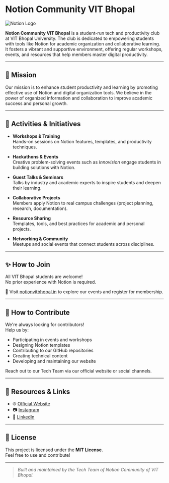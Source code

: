 # Notion Community VIT Bhopal

![Notion Logo](https://github.com/notion-vit/NotionCommunityVITB/blob/main/assets/logo%20(2).png?raw=true&w=640&q=75)

**Notion Community VIT Bhopal** is a student-run tech and productivity club at VIT Bhopal University. The club is dedicated to empowering students with tools like Notion for academic organization and collaborative learning. It fosters a vibrant and supportive environment, offering regular workshops, events, and resources that help members master digital productivity.

---

## 🎯 Mission

Our mission is to enhance student productivity and learning by promoting effective use of Notion and digital organization tools. We believe in the power of organized information and collaboration to improve academic success and personal growth.

---

## 🚀 Activities & Initiatives

- **Workshops & Training**  
  Hands-on sessions on Notion features, templates, and productivity techniques.

- **Hackathons & Events**  
  Creative problem-solving events such as *Innovision* engage students in building solutions with Notion.

- **Guest Talks & Seminars**  
  Talks by industry and academic experts to inspire students and deepen their learning.

- **Collaborative Projects**  
  Members apply Notion to real campus challenges (project planning, research, documentation).

- **Resource Sharing**  
  Templates, tools, and best practices for academic and personal projects.

- **Networking & Community**  
  Meetups and social events that connect students across disciplines.

---

## ✨ How to Join

All VIT Bhopal students are welcome!  
No prior experience with Notion is required.

📌 Visit [notionvitbhopal.in](https://www.notionvitbhopal.in) to explore our events and register for membership.

---

## 🤝 How to Contribute

We're always looking for contributors!  
Help us by:

- Participating in events and workshops
- Designing Notion templates
- Contributing to our GitHub repositories
- Creating technical content
- Developing and maintaining our website

Reach out to our Tech Team via our official website or social channels.

---

## 🔗 Resources & Links

- 🌐 [Official Website](https://www.notionvitbhopal.in)
- 📷 [Instagram](https://www.instagram.com/notion.vit)
- 💼 [LinkedIn](https://www.linkedin.com/company/notion_vit)

---

## 📝 License

This project is licensed under the **MIT License**.  
Feel free to use and contribute!

---

> *Built and maintained by the Tech Team of Notion Community of VIT Bhopal.*
